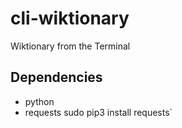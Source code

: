 # cli-wiktionary
Wiktionary from the Terminal

## Dependencies
- python
- requests
  sudo pip3 install requests`
